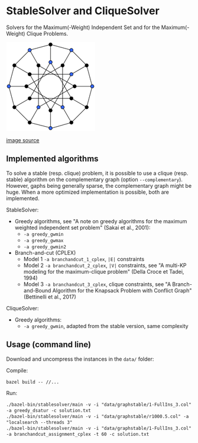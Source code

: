 # StableSolver and CliqueSolver

Solvers for the Maximum(-Weight) Independent Set and for the Maximum(-Weight) Clique Problems.

![knapsack](stable.png?raw=true "stable")

[image source](https://commons.wikimedia.org/wiki/File:Independent_set_graph.svg)

## Implemented algorithms

To solve a stable (resp. clique) problem, it is possible to use a clique (resp. stable) algorithm on the complementary graph (option `--complementary`). However, gaphs being generally sparse, the complementary graph might be huge. When a more optimized implementation is possible, both are implemented.

StableSolver:

* Greedy algorithms, see "A note on greedy algorithms for the maximum weighted independent set problem" (Sakai et al., 2001):
  * `-a greedy_gwmin`
  * `-a greedy_gwmax`
  * `-a greedy_gwmin2`
* Branch-and-cut (CPLEX)
  * Model 1  `-a branchandcut_1_cplex`, `|E|` constraints
  * Model 2  `-a branchandcut_2_cplex`, `|V|` constraints, see "A multi-KP modeling for the maximum-clique problem" (Della Croce et Tadei, 1994)
  * Model 3  `-a branchandcut_3_cplex`, clique constraints, see "A Branch-and-Bound Algorithm for the Knapsack Problem with Conflict Graph" (Bettinelli et al., 2017)

CliqueSolver:

* Greedy algorithms:
  * `-a greedy_gwmin`, adapted from the stable version, same complexity

## Usage (command line)

Download and uncompress the instances in the `data/` folder:


Compile:
```shell
bazel build -- //...
```

Run:
```shell
./bazel-bin/stablesolver/main -v -i "data/graphstable/1-FullIns_3.col" -a greedy_dsatur -c solution.txt
./bazel-bin/stablesolver/main -v -i "data/graphstable/r1000.5.col" -a "localsearch --threads 3"
./bazel-bin/stablesolver/main -v -i "data/graphstable/1-FullIns_3.col" -a branchandcut_assignment_cplex -t 60 -c solution.txt
```

